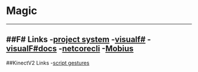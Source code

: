 # Magic
---
##F# Links
-[project system](https://github.com/dotnet/project-system)
-[visualf#](https://github.com/Microsoft/visualfsharp)
-[visualF#docs](https://github.com/MicrosoftDocs/visualfsharpdocs)
-[netcorecli](https://github.com/dotnet/netcorecli-fsc)
-[Mobius](https://github.com/Microsoft/Mobius)
---
##KinectV2 Links
-[script gestures](https://github.com/Microsoft/prepose)
